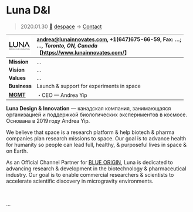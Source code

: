 # Luna D&I
> 2020.01.30 [🚀](../../index/index.md) [despace](../index.md) → [Contact](../contact.md)

|[![](../f/contact/l/lunadni_logo1_thumb.webp)](../f/contact/l/lunadni_logo1.webp)|<andrea@lunainnovates.com>, +1(647)675-66-59, Fax: …;<br> *…, Toronto, ON, Canada*<br> 【<https://www.lunainnovates.com/>】|
|:--|:--|
|**Mission**|…|
|**Vision**|…|
|**Values**|…|
|**Business**|Launch & support for experiments in space|
|**[MGMT](../mgmt.md)**|・CEO — Andrea Yip|

**Luna Design & Innovation** — канадская компания, занимающаяся организацией и поддержкой биологических экспериментов в космосе. Основана в 2019 году Andrea Yip.

We believe that space is a research platform & help biotech & pharma companies plan research missions to space. Our goal is to advance health for humanity so people can lead full, healthy, & purposeful lives in space & on Earth.

As an Official Channel Partner for [BLUE ORIGIN](blue_origin.md), Luna is dedicated to advancing research & development in the biotechnology & pharmaceutical industry. Our goal is to enable commercial researchers & scientists to accelerate scientific discovery in microgravity environments.


<p style="page-break-after:always"> </p>

…

